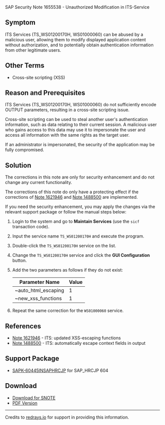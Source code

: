 SAP Security Note 1655538 - Unauthorized Modification in ITS-Service

## Symptom

ITS Services (TS_WS01200170H, WS01000060) can be abused by a malicious user, allowing them to modify displayed application content without authorization, and to potentially obtain authentication information from other legitimate users.

## Other Terms

- Cross-site scripting (XSS)

## Reason and Prerequisites

ITS Services (TS_WS01200170H, WS01000060) do not sufficiently encode OUTPUT parameters, resulting in a cross-site scripting issue.

Cross-site scripting can be used to steal another user's authentication information, such as data relating to their current session. A malicious user who gains access to this data may use it to impersonate the user and access all information with the same rights as the target user.

If an administrator is impersonated, the security of the application may be fully compromised.

## Solution

The corrections in this note are only for security enhancement and do not change any current functionality.

The corrections of this note do only have a protecting effect if the corrections of [Note 1621946](https://me.sap.com/notes/1621946) and [Note 1488500](https://me.sap.com/notes/1488500) are implemented.

If you need the security enhancement, you may apply the changes via the relevant support package or follow the manual steps below:

1. Login to the system and go to **Maintain Services** (use the `sicf` transaction code).
2. Input the service name `TS_WS01200170H` and execute the program.
3. Double-click the `TS_WS01200170H` service on the list.
4. Change the `TS_WS01200170H` service and click the **GUI Configuration** button.
5. Add the two parameters as follows if they do not exist:

   | Parameter Name      | Value |
   |---------------------|-------|
   | ~auto_html_escaping | 1     |
   | ~new_xss_functions  | 1     |

6. Repeat the same correction for the `WS01000060` service.

## References

- [Note 1621946](https://me.sap.com/notes/1621946) - ITS: updated XSS-escaping functions
- [Note 1488500](https://me.sap.com/notes/1488500) - ITS: automatically escape context fields in output

## Support Package

- [SAPK-60445INSAPHRCJP](https://me.sap.com/supportpackage/SAPK-60445INSAPHRCJP) for SAP_HRCJP 604

## Download

- [Download for SNOTE](https://notesdownloads.sap.com/note/0040000017345522017)
- [PDF Version](https://userapps.support.sap.com/sap/support/sfm/notes/print/0001655538?language=en-US&token=700021815433241427E8086CCD9A9D04)

---

Credits to [redrays.io](https://redrays.io) for support in providing this information.